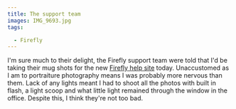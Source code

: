 ```yaml
---
title: The support team
images: IMG_9693.jpg
tags:

  - Firefly
---
```

I'm sure much to their delight, the Firefly support team were told that I'd be taking their mug shots for the new [Firefly help site](http://help.fireflylearning.com/) today.  Unaccustomed as I am to portraiture photography means I was probably more nervous than them. Lack of any lights meant I had to shoot all the photos with built in flash, a light scoop and what little light remained through the window in the office. Despite this, I think they're not too bad.